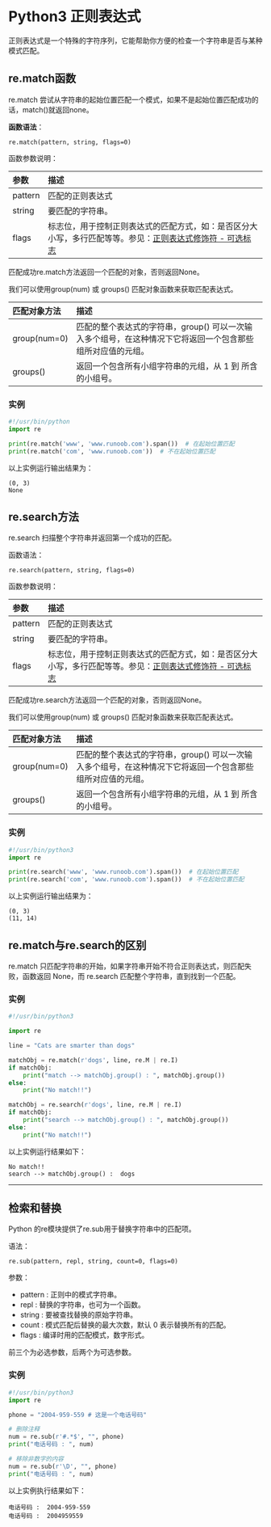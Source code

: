 # Python3 正则表达式

正则表达式是一个特殊的字符序列，它能帮助你方便的检查一个字符串是否与某种模式匹配。

## re.match函数

re.match 尝试从字符串的起始位置匹配一个模式，如果不是起始位置匹配成功的话，match()就返回none。

**函数语法**：

```
re.match(pattern, string, flags=0)
```

函数参数说明：

| 参数      | 描述                                                                                                                          |
|:--------|:----------------------------------------------------------------------------------------------------------------------------|
| pattern | 匹配的正则表达式                                                                                                                    |
| string  | 要匹配的字符串。                                                                                                                    |
| flags   | 标志位，用于控制正则表达式的匹配方式，如：是否区分大小写，多行匹配等等。参见：[正则表达式修饰符 - 可选标志](https://www.runoob.com/python3/python3-reg-expressions.html#flags) |

匹配成功re.match方法返回一个匹配的对象，否则返回None。

我们可以使用group(num) 或 groups() 匹配对象函数来获取匹配表达式。

| 匹配对象方法       | 描述                                                        |
|:-------------|:----------------------------------------------------------|
| group(num=0) | 匹配的整个表达式的字符串，group() 可以一次输入多个组号，在这种情况下它将返回一个包含那些组所对应值的元组。 |
| groups()     | 返回一个包含所有小组字符串的元组，从 1 到 所含的小组号。                            |

### 实例

```python
#!/usr/bin/python  
import re

print(re.match('www', 'www.runoob.com').span())  # 在起始位置匹配 
print(re.match('com', 'www.runoob.com'))  # 不在起始位置匹配

```

以上实例运行输出结果为：

```
(0, 3)
None
```

## re.search方法

re.search 扫描整个字符串并返回第一个成功的匹配。

函数语法：

```
re.search(pattern, string, flags=0)
```

函数参数说明：

| 参数      | 描述                                                                                                                          |
|:--------|:----------------------------------------------------------------------------------------------------------------------------|
| pattern | 匹配的正则表达式                                                                                                                    |
| string  | 要匹配的字符串。                                                                                                                    |
| flags   | 标志位，用于控制正则表达式的匹配方式，如：是否区分大小写，多行匹配等等。参见：[正则表达式修饰符 - 可选标志](https://www.runoob.com/python3/python3-reg-expressions.html#flags) |

匹配成功re.search方法返回一个匹配的对象，否则返回None。

我们可以使用group(num) 或 groups() 匹配对象函数来获取匹配表达式。

| 匹配对象方法       | 描述                                                        |
|:-------------|:----------------------------------------------------------|
| group(num=0) | 匹配的整个表达式的字符串，group() 可以一次输入多个组号，在这种情况下它将返回一个包含那些组所对应值的元组。 |
| groups()     | 返回一个包含所有小组字符串的元组，从 1 到 所含的小组号。                            |

### 实例

```python
#!/usr/bin/python3  
import re

print(re.search('www', 'www.runoob.com').span())  # 在起始位置匹配 
print(re.search('com', 'www.runoob.com').span())  # 不在起始位置匹配
```

以上实例运行输出结果为：

```
(0, 3)
(11, 14)
```

## re.match与re.search的区别

re.match 只匹配字符串的开始，如果字符串开始不符合正则表达式，则匹配失败，函数返回 None，而 re.search 匹配整个字符串，直到找到一个匹配。

### 实例

```python
#!/usr/bin/python3

import re

line = "Cats are smarter than dogs"

matchObj = re.match(r'dogs', line, re.M | re.I)
if matchObj:
    print("match --> matchObj.group() : ", matchObj.group())
else:
    print("No match!!")

matchObj = re.search(r'dogs', line, re.M | re.I)
if matchObj:
    print("search --> matchObj.group() : ", matchObj.group())
else:
    print("No match!!")
```

以上实例运行结果如下：

```
No match!!
search --> matchObj.group() :  dogs
```

------

## 检索和替换

Python 的re模块提供了re.sub用于替换字符串中的匹配项。

语法：

```
re.sub(pattern, repl, string, count=0, flags=0)
```

参数：

- pattern : 正则中的模式字符串。
- repl : 替换的字符串，也可为一个函数。
- string : 要被查找替换的原始字符串。
- count : 模式匹配后替换的最大次数，默认 0 表示替换所有的匹配。
- flags : 编译时用的匹配模式，数字形式。

前三个为必选参数，后两个为可选参数。

### 实例

```python
#!/usr/bin/python3
import re

phone = "2004-959-559 # 这是一个电话号码"

# 删除注释
num = re.sub(r'#.*$', "", phone)
print("电话号码 : ", num)

# 移除非数字的内容
num = re.sub(r'\D', "", phone)
print("电话号码 : ", num)
```

以上实例执行结果如下：

```
电话号码 :  2004-959-559 
电话号码 :  2004959559
```
